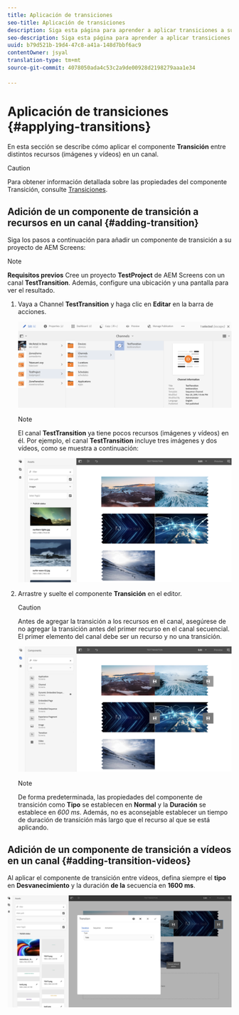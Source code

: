 ```yaml
---
title: Aplicación de transiciones
seo-title: Aplicación de transiciones
description: Siga esta página para aprender a aplicar transiciones a sus proyectos de Pantallas.
seo-description: Siga esta página para aprender a aplicar transiciones a sus proyectos de Pantallas.
uuid: b79d521b-19d4-47c8-a41a-148d7bbf6ac9
contentOwner: jsyal
translation-type: tm+mt
source-git-commit: 4078050ada4c53c2a9de00928d2198279aaa1e34

---
```



# Aplicación de transiciones {#applying-transitions}

En esta sección se describe cómo aplicar el componente **Transición** entre distintos recursos (imágenes y vídeos) en un canal.


>[!CAUTION]
>
>Para obtener información detallada sobre las propiedades del componente Transición, consulte [Transiciones](adding-components-to-a-channel.md#transition).

## Adición de un componente de transición a recursos en un canal {#adding-transition}

Siga los pasos a continuación para añadir un componente de transición a su proyecto de AEM Screens:

>[!NOTE]
>
>**Requisitos previos**
> Cree un proyecto **TestProject** de AEM Screens con un canal **TestTransition**. Además, configure una ubicación y una pantalla para ver el resultado.

1. Vaya a Channel **TestTransition** y haga clic en **Editar** en la barra de acciones.

   ![image1](assets/transitions1.png)

   >[!NOTE]
   >
   >El canal **TestTransition** ya tiene pocos recursos (imágenes y vídeos) en él. Por ejemplo, el canal **TestTransition** incluye tres imágenes y dos vídeos, como se muestra a continuación:

   ![image2](assets/transitions2.png)


1. Arrastre y suelte el componente **Transición** en el editor.
   >[!CAUTION]
   >
   >Antes de agregar la transición a los recursos en el canal, asegúrese de no agregar la transición antes del primer recurso en el canal secuencial. El primer elemento del canal debe ser un recurso y no una transición.

   ![image3](assets/transitions3.png)

   > [!NOTE]
   >
   >De forma predeterminada, las propiedades del componente de transición como **Tipo** se establecen en **Normal** y la **Duración** se establece en *600 ms*.  Además, no es aconsejable establecer un tiempo de duración de transición más largo que el recurso al que se está aplicando.

## Adición de un componente de transición a vídeos en un canal {#adding-transition-videos}

Al aplicar el componente de transición entre vídeos, defina siempre el **tipo** en **Desvanecimiento** y la duración **de la** secuencia en **1600 ms**.

![image3](assets/transitions4.png)